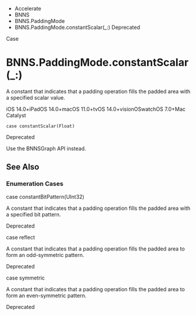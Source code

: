 

- Accelerate
- BNNS
- BNNS.PaddingMode
-  BNNS.PaddingMode.constantScalar(\_:) Deprecated

Case

# BNNS.PaddingMode.constantScalar(\_:)

A constant that indicates that a padding operation fills the padded area with a specified scalar value.

iOS 14.0+iPadOS 14.0+macOS 11.0+tvOS 14.0+visionOSwatchOS 7.0+Mac Catalyst

``` source
case constantScalar(Float)
```

Deprecated

Use the BNNSGraph API instead.

## See Also

### Enumeration Cases

case constantBitPattern(UInt32)

A constant that indicates that a padding operation fills the padded area with a specified bit pattern.

Deprecated

case reflect

A constant that indicates that a padding operation fills the padded area to form an odd-symmetric pattern.

Deprecated

case symmetric

A constant that indicates that a padding operation fills the padded area to form an even-symmetric pattern.

Deprecated

